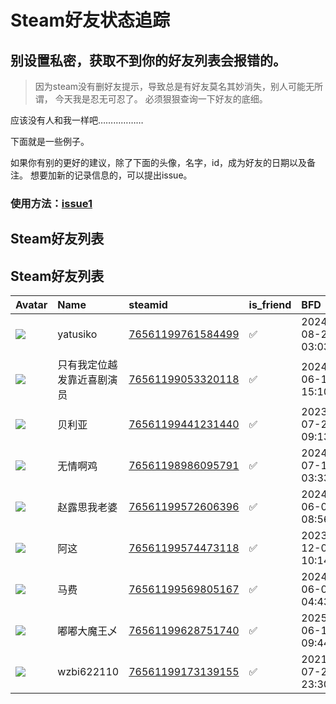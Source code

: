 # Steam好友状态追踪
## 别设置私密，获取不到你的好友列表会报错的。

> 因为steam没有删好友提示，导致总是有好友莫名其妙消失，别人可能无所谓，
> 今天我是忍无可忍了。 必须狠狠查询一下好友的底细。

应该没有人和我一样吧………………

下面就是一些例子。

如果你有别的更好的建议，除了下面的头像，名字，id，成为好友的日期以及备注。 想要加新的记录信息的，可以提出issue。

### 使用方法：[issue1](https://github.com/systemannounce/SteamFriends/issues/1)

## Steam好友列表



## Steam好友列表
| Avatar                                                                            | Name          | steamid                                                                     | is_friend   | BFD                 | removed_time   | Remark   |
|:----------------------------------------------------------------------------------|:--------------|:----------------------------------------------------------------------------|:------------|:--------------------|:---------------|:---------|
| ![](https://avatars.steamstatic.com/e45ebca526b240a1b7f7951eaff65bbb9f5917ce.jpg) | yatusiko      | [76561199761584499](https://steamcommunity.com/profiles/76561199761584499/) | ✅           | 2024-08-21 03:03:52 |                |          |
| ![](https://avatars.steamstatic.com/118562c8768bd6881a338d3067026a85122e6484.jpg) | 只有我定位越发靠近喜剧演员 | [76561199053320118](https://steamcommunity.com/profiles/76561199053320118/) | ✅           | 2024-06-13 15:10:45 |                |          |
| ![](https://avatars.steamstatic.com/148ff422f2245ab66abfeabf3f7506861d6b703b.jpg) | 贝利亚           | [76561199441231440](https://steamcommunity.com/profiles/76561199441231440/) | ✅           | 2023-07-21 09:13:13 |                |          |
| ![](https://avatars.steamstatic.com/e4c5e2ab869df41657cb2108f0d01723d0ba7ba7.jpg) | 无情啊鸡          | [76561198986095791](https://steamcommunity.com/profiles/76561198986095791/) | ✅           | 2024-07-11 03:33:04 |                |          |
| ![](https://avatars.steamstatic.com/f7332f202328f3660c31a52e583a974012988f41.jpg) | 赵露思我老婆        | [76561199572606396](https://steamcommunity.com/profiles/76561199572606396/) | ✅           | 2024-06-08 08:56:41 |                |          |
| ![](https://avatars.steamstatic.com/bacdd6b2ceada3515deb6f70ac965ae1832f407e.jpg) | 阿这            | [76561199574473118](https://steamcommunity.com/profiles/76561199574473118/) | ✅           | 2023-12-01 10:14:05 |                |          |
| ![](https://avatars.steamstatic.com/e8b3d2d74c1898950ce70d08ff54c002937ae9de.jpg) | 马费            | [76561199569805167](https://steamcommunity.com/profiles/76561199569805167/) | ✅           | 2024-06-08 04:43:33 |                |          |
| ![](https://avatars.steamstatic.com/e1dde7fe207a397634580d4755f7890ccf24ddd7.jpg) | 嘟嘟大魔王乄        | [76561199628751740](https://steamcommunity.com/profiles/76561199628751740/) | ✅           | 2025-06-14 09:44:39 |                |          |
| ![](https://avatars.steamstatic.com/fef49e7fa7e1997310d705b2a6158ff8dc1cdfeb.jpg) | wzbi622110    | [76561199173139155](https://steamcommunity.com/profiles/76561199173139155/) | ✅           | 2021-07-23 23:30:44 |                |          |